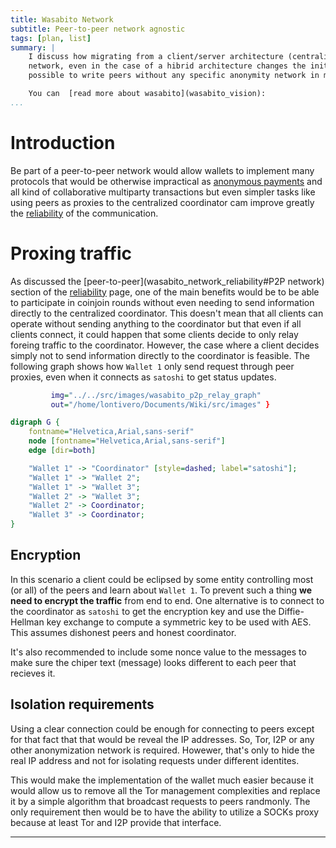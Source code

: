 ```yaml
---
title: Wasabito Network
subtitle: Peer-to-peer network agnostic
tags: [plan, list]
summary: |
    I discuss how migrating from a client/server architecture (centralized coordinator) to a more descentraliced peer-to-peer
    network, even in the case of a hibrid architecture changes the initial assumptions about the usage of Tor and how it is 
    possible to write peers without any specific anonymity network in mind.

    You can  [read more about wasabito](wasabito_vision):
...
```



# Introduction

Be part of a peer-to-peer network would allow wallets to implement many protocols that would be otherwise impractical as [anonymous payments](wasabito_anonymous_payments) 
and all kind of collaborative multiparty transactions but even simpler tasks like using peers as proxies to the centralized coordinator 
cam improve greatly the [reliability](wasabito_network_reliability) of the communication.

# Proxing traffic 

As discussed the  [peer-to-peer](wasabito_network_reliability#P2P network) section of the  [reliability](wasabito_network_reliability) page,
one of the main benefits would be to be able to participate in coinjoin rounds without even needing to send information directly to the centralized
coordinator. This doesn't mean that all clients can operate without sending anything to the coordinator but that even if all clients connect, it
could happen that some clients decide to only relay foreing traffic to the coordinator. However, the case where a client decides simply not
to send information directly to the coordinator is feasible. The following graph shows how `Wallet 1` only send request through peer proxies, even
when it connects as `satoshi` to get status updates.

```{.dot render="dot -Tsvg -o %o.svg %i"
         img="../../src/images/wasabito_p2p_relay_graph"
         out="/home/lontivero/Documents/Wiki/src/images" }

digraph G {
	fontname="Helvetica,Arial,sans-serif"
	node [fontname="Helvetica,Arial,sans-serif"]
	edge [dir=both]

	"Wallet 1" -> "Coordinator" [style=dashed; label="satoshi"];
	"Wallet 1" -> "Wallet 2";
	"Wallet 1" -> "Wallet 3";
	"Wallet 2" -> "Wallet 3";
	"Wallet 2" -> Coordinator;
	"Wallet 3" -> Coordinator;
}
```

## Encryption

In this scenario a client could be eclipsed by some entity controlling most (or all) of the peers and learn about `Wallet 1`. To prevent 
such a thing **we need to encrypt the traffic** from end to end. One alternative is to connect to the coordinator as `satoshi` to get the
encryption key and use the Diffie-Hellman key exchange to compute a symmetric key to be used with AES. This assumes dishonest peers
and honest coordinator.

It's also recommended to include some nonce value to the messages to make sure the chiper text (message) looks different to each peer
that recieves it. 

## Isolation requirements

Using a clear connection could be enough for connecting to peers except for that fact that that would be reveal the IP addresses. So,
Tor, I2P or any other anonymization network is required. Howewer, that's only to hide the real IP address and not for isolating requests
under different identites.


This would make the implementation of the wallet much easier because it would allow us to remove all the Tor management complexities and
replace it by a simple algorithm that broadcast requests to peers randmonly. The only requirement then would be to have the ability to
utilize a SOCKs proxy because at least Tor and I2P provide that interface.


-------


